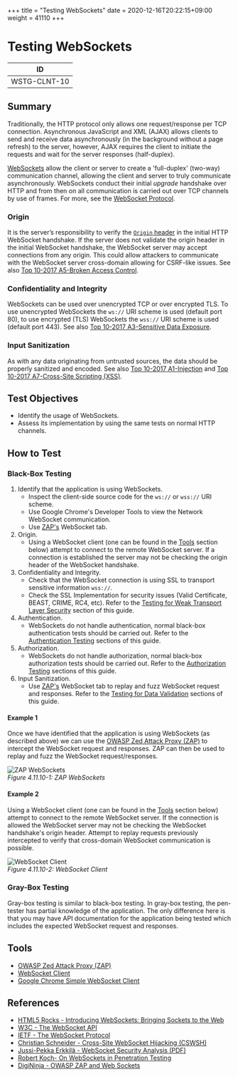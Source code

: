 +++
title = "Testing WebSockets"
date =  2020-12-16T20:22:15+09:00
weight = 41110
+++

# Testing WebSockets

|ID          |
|------------|
|WSTG-CLNT-10|

## Summary

Traditionally, the HTTP protocol only allows one request/response per TCP connection. Asynchronous JavaScript and XML (AJAX) allows clients to send and receive data asynchronously (in the background without a page refresh) to the server, however, AJAX requires the client to initiate the requests and wait for the server responses (half-duplex).

[WebSockets](https://html.spec.whatwg.org/multipage/web-sockets.html#network) allow the client or server to create a 'full-duplex' (two-way) communication channel, allowing the client and server to truly communicate asynchronously. WebSockets conduct their initial *upgrade* handshake over HTTP and from then on all communication is carried out over TCP channels by use of frames. For more, see the [WebSocket Protocol](https://tools.ietf.org/html/rfc6455).

### Origin

It is the server’s responsibility to verify the [`Origin` header](https://developer.mozilla.org/en-US/docs/Web/HTTP/Headers/Origin) in the initial HTTP WebSocket handshake. If the server does not validate the origin header in the initial WebSocket handshake, the WebSocket server may accept connections from any origin. This could allow attackers to communicate with the WebSocket server cross-domain allowing for CSRF-like issues. See also [Top 10-2017 A5-Broken Access Control](https://owasp.org/www-project-top-ten/2017/A5_2017-Broken_Access_Control).

### Confidentiality and Integrity

WebSockets can be used over unencrypted TCP or over encrypted TLS. To use unencrypted WebSockets the `ws://` URI scheme is used (default port 80), to use encrypted (TLS) WebSockets the `wss://` URI scheme is used (default port 443). See also [Top 10-2017 A3-Sensitive Data Exposure](https://owasp.org/www-project-top-ten/2017/A3_2017-Sensitive_Data_Exposure).

### Input Sanitization

As with any data originating from untrusted sources, the data should be properly sanitized and encoded. See also [Top 10-2017 A1-Injection](https://owasp.org/www-project-top-ten/2017/A1_2017-Injection) and [Top 10-2017 A7-Cross-Site Scripting (XSS)](https://owasp.org/www-project-top-ten/2017/A7_2017-Cross-Site_Scripting_(XSS)).

## Test Objectives

- Identify the usage of WebSockets.
- Assess its implementation by using the same tests on normal HTTP channels.

## How to Test

### Black-Box Testing

1. Identify that the application is using WebSockets.
   - Inspect the client-side source code for the `ws://` or `wss://` URI scheme.
   - Use Google Chrome's Developer Tools to view the Network WebSocket communication.
   - Use [ZAP's](https://www.zaproxy.org) WebSocket tab.
2. Origin.
   - Using a WebSocket client (one can be found in the [Tools](#Tools) section below) attempt to connect to the remote WebSocket server. If a connection is established the server may not be checking the origin header of the WebSocket handshake.
3. Confidentiality and Integrity.
   - Check that the WebSocket connection is using SSL to transport sensitive information `wss://`.
   - Check the SSL Implementation for security issues (Valid Certificate, BEAST, CRIME, RC4, etc). Refer to the [Testing for Weak Transport Layer Security](../09-Testing_for_Weak_Cryptography/01-Testing_for_Weak_Transport_Layer_Security.md) section of this guide.
4. Authentication.
   - WebSockets do not handle authentication, normal black-box authentication tests should be carried out. Refer to the [Authentication Testing](../04-Authentication_Testing/README.md) sections of this guide.
5. Authorization.
   - WebSockets do not handle authorization, normal black-box authorization tests should be carried out. Refer to the [Authorization Testing](../05-Authorization_Testing/README.md) sections of this guide.
6. Input Sanitization.
   - Use [ZAP's](https://www.zaproxy.org) WebSocket tab to replay and fuzz WebSocket request and responses. Refer to the [Testing for Data Validation](../07-Input_Validation_Testing/README.md) sections of this guide.

#### Example 1

Once we have identified that the application is using WebSockets (as described above) we can use the [OWASP Zed Attack Proxy (ZAP)](https://www.zaproxy.org) to intercept the WebSocket request and responses. ZAP can then be used to replay and fuzz the WebSocket request/responses.

![ZAP WebSockets](images/OWASP_ZAP_WebSockets.png)\
*Figure 4.11.10-1: ZAP WebSockets*

#### Example 2

Using a WebSocket client (one can be found in the [Tools](#Tools) section below) attempt to connect to the remote WebSocket server. If the connection is allowed the WebSocket server may not be checking the WebSocket handshake's origin header. Attempt to replay requests previously intercepted to verify that cross-domain WebSocket communication is possible.

![WebSocket Client](images/WebSocket_Client.png)\
*Figure 4.11.10-2: WebSocket Client*

### Gray-Box Testing

Gray-box testing is similar to black-box testing. In gray-box testing, the pen-tester has partial knowledge of the application. The only difference here is that you may have API documentation for the application being tested which includes the expected WebSocket request and responses.

## Tools

- [OWASP Zed Attack Proxy (ZAP)](https://www.zaproxy.org)
- [WebSocket Client](https://github.com/ethicalhack3r/scripts/blob/master/WebSockets.html)
- [Google Chrome Simple WebSocket Client](https://chrome.google.com/webstore/detail/simple-websocket-client/pfdhoblngboilpfeibdedpjgfnlcodoo?hl=en)

## References

- [HTML5 Rocks - Introducing WebSockets: Bringing Sockets to the Web](https://www.html5rocks.com/en/tutorials/websockets/basics/)
- [W3C - The WebSocket API](https://html.spec.whatwg.org/multipage/web-sockets.html#network)
- [IETF - The WebSocket Protocol](https://tools.ietf.org/html/rfc6455)
- [Christian Schneider - Cross-Site WebSocket Hijacking (CSWSH)](http://www.christian-schneider.net/CrossSiteWebSocketHijacking.html)
- [Jussi-Pekka Erkkilä - WebSocket Security Analysis (PDF)](http://juerkkil.iki.fi/files/writings/websocket2012.pdf)
- [Robert Koch- On WebSockets in Penetration Testing](http://www.ub.tuwien.ac.at/dipl/2013/AC07815487.pdf)
- [DigiNinja - OWASP ZAP and Web Sockets](http://www.digininja.org/blog/zap_web_sockets.php)
